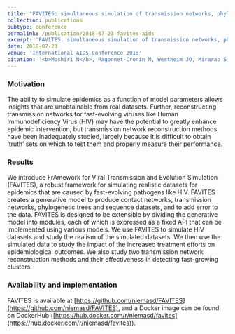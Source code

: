 ```yaml
---
title: "FAVITES: simultaneous simulation of transmission networks, phylogenetic trees and sequences"
collection: publications
pubtype: conference
permalink: /publication/2018-07-23-favites-aids
excerpt: 'FAVITES: simultaneous simulation of transmission networks, phylogenetic trees and sequences'
date: 2018-07-23
venue: 'International AIDS Conference 2018'
citation: '<b>Moshiri N</b>, Ragonnet-Cronin M, Wertheim JO, Mirarab S (2018). "FAVITES: simultaneous simulation of transmission networks, phylogenetic trees and sequences." <i>International AIDS Conference 2018</i>. Poster.'
---
```

### Motivation
The ability to simulate epidemics as a function of model parameters allows insights that are unobtainable from real datasets. Further, reconstructing transmission networks for fast-evolving viruses like Human Immunodeficiency Virus (HIV) may have the potential to greatly enhance epidemic intervention, but transmission network reconstruction methods have been inadequately studied, largely because it is difficult to obtain ‘truth’ sets on which to test them and properly measure their performance.

### Results
We introduce FrAmework for VIral Transmission and Evolution Simulation (FAVITES), a robust framework for simulating realistic datasets for epidemics that are caused by fast-evolving pathogens like HIV. FAVITES creates a generative model to produce contact networks, transmission networks, phylogenetic trees and sequence datasets, and to add error to the data. FAVITES is designed to be extensible by dividing the generative model into modules, each of which is expressed as a fixed API that can be implemented using various models. We use FAVITES to simulate HIV datasets and study the realism of the simulated datasets. We then use the simulated data to study the impact of the increased treatment efforts on epidemiological outcomes. We also study two transmission network reconstruction methods and their effectiveness in detecting fast-growing clusters.

### Availability and implementation
FAVITES is available at [https://github.com/niemasd/FAVITES](https://github.com/niemasd/FAVITES), and a Docker image can be found on DockerHub ([https://hub.docker.com/r/niemasd/favites](https://hub.docker.com/r/niemasd/favites)).
